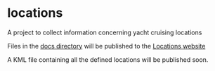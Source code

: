 # locations
A project to collect information concerning yacht cruising locations

Files in the [docs directory](.docs) will be published to the [Locations website](https://smr547.github.io/locations/)

A KML file containing all the defined locations will be published soon.
